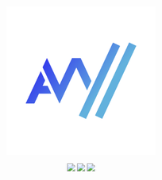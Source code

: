 <p align="center">
  <img width="300" height="300" src="assets/icon.png" />
</p>
<p align="center">
  <a href="https://leetcode.com/ajwdd/"
    ><img
      src="https://img.shields.io/badge/dynamic/json?style=flat&labelColor=black&color=%23ffa116&label=Ranking&query=ranking&url=https%3A%2F%2Fleetcode-badge.vercel.app%2Fapi%2Fusers%2Fajwdd&logo=leetcode&logoColor=yellow"
  /></a>
  <a href="https://www.naperville.il.us/"
    ><img
      src="https://img.shields.io/badge/Location-Naperville, IL-41BDF5?style=flat&logo=homeassistantcommunitystore"
  /></a>
  <a href="https://oregonstate.edu/"
    ><img
      src="https://img.shields.io/badge/Occupation-Comp. Sci. Student-84B135?style=flat&logo=opsgenie"
  /></a>
</p>
